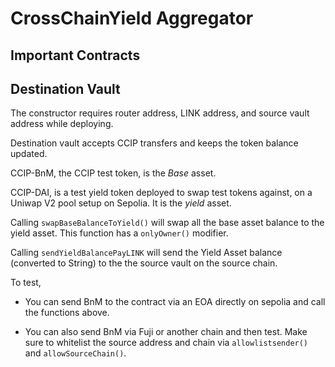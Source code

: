 
# CrossChainYield Aggregator 

## Important Contracts

## Destination Vault 

The constructor requires router address, LINK address, and source vault address while deploying. 

Destination vault accepts CCIP transfers and keeps the token balance updated. 

CCIP-BnM, the CCIP test token, is the *Base* asset. 

CCIP-DAI, is a test yield token deployed to swap test tokens against, on a Uniwap V2 pool setup on Sepolia. It is the *yield* asset. 

Calling `swapBaseBalanceToYield()` will swap all the base asset balance to the yield asset. This function has a `onlyOwner()` modifier. 

Calling `sendYieldBalancePayLINK` will send the Yield Asset balance (converted to String) to the the source vault on the source chain. 

To test, 

* You can send BnM to the contract via an EOA directly on sepolia and call the functions above.

* You can also send BnM via Fuji or another chain and then test. Make sure to whitelist the source address and chain via `allowlistsender()` and `allowSourceChain()`. 
















